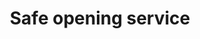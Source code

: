 ---
title: "Safe opening service"
alt: "Opening locked safes quickly and securely when keys or codes are lost"
description: "Opening locked safes quickly and securely when keys or codes are lost"
category: "locksmith"
subcategory: "safe-opening"
image: "/tradespeople/locksmith/safe-opening.webp"
ogImage: "/tradespeople/locksmith/safe-opening.webp"
colour: "blue"
pathtxt: "Safe opening"
published: true
---